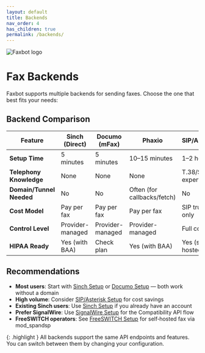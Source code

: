 ```yaml
---
layout: default
title: Backends
nav_order: 4
has_children: true
permalink: /backends/
---
```


<div class="home-hero">
  <img src="{{ site.baseurl }}/assets/images/faxbot_full_logo.png" alt="Faxbot logo" />
</div>

# Fax Backends

Faxbot supports multiple backends for sending faxes. Choose the one that best fits your needs:

## Backend Comparison

| Feature | Sinch (Direct) | Documo (mFax) | Phaxio | SIP/Asterisk |
|---------|-----------------|---------------|--------|--------------|
| **Setup Time** | 5 minutes | 5 minutes | 10–15 minutes | 1–2 hours |
| **Telephony Knowledge** | None | None | None | T.38/SIP expertise |
| **Domain/Tunnel Needed** | No | No | Often (for callbacks/fetch) | No |
| **Cost Model** | Pay per fax | Pay per fax | Pay per fax | SIP trunk only |
| **Control Level** | Provider-managed | Provider-managed | Provider-managed | Full control |
| **HIPAA Ready** | Yes (with BAA) | Check plan | Yes (with BAA) | Yes (self-hosted) |

## Recommendations

- **Most users**: Start with [Sinch Setup](sinch-setup.html) or [Documo Setup](documo-setup.html) — both work without a domain
- **High volume**: Consider [SIP/Asterisk Setup](sip-setup.html) for cost savings
- **Existing Sinch users**: Use [Sinch Setup](sinch-setup.html) if you already have an account
- **Prefer SignalWire**: Use [SignalWire Setup](signalwire-setup.html) for the Compatibility API flow
- **FreeSWITCH operators**: See [FreeSWITCH Setup](freeswitch-setup.html) for self‑hosted fax via mod_spandsp

{: .highlight }
All backends support the same API endpoints and features. You can switch between them by changing your configuration.
